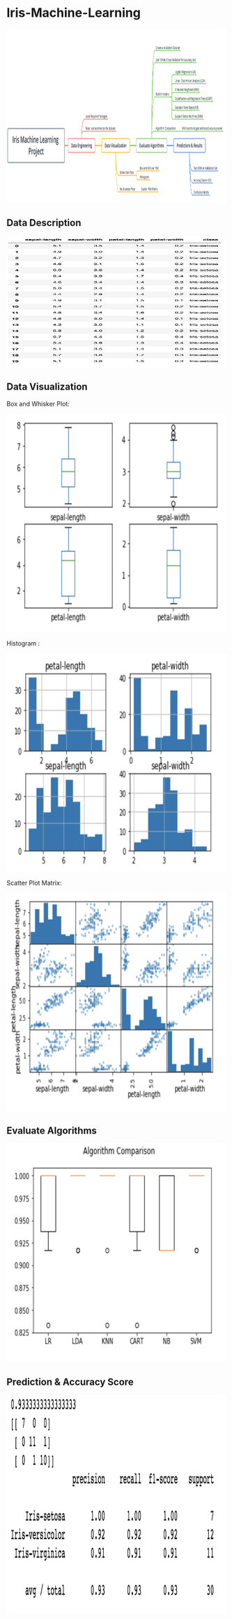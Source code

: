 # Iris-Machine-Learning


<img src="https://github.com/rliu49/Iris-Machine-Learning/blob/master/Imgs/framework.png" height="400" width="900">

## Data Description 
<img src="https://github.com/rliu49/Iris-Machine-Learning/blob/master/Imgs/datades.png" height="300" width="900">

## Data Visualization
Box and Whisker Plot:

<img src="https://github.com/rliu49/Iris-Machine-Learning/blob/master/Imgs/box%20and%20whisker%20plots.png" height="500" width="600">

Histogram :

<img src="https://github.com/rliu49/Iris-Machine-Learning/blob/master/Imgs/histogram.png" height="500" width="600">

Scatter Plot Matrix:

<img src="https://github.com/rliu49/Iris-Machine-Learning/blob/master/Imgs/scatter%20plot%20matrix.png" height="500" width="600">

## Evaluate Algorithms
<img src="https://github.com/rliu49/Iris-Machine-Learning/blob/master/Imgs/comparison.png" height="500" width="600">

## Prediction & Accuracy Score

<img src="https://github.com/rliu49/Iris-Machine-Learning/blob/master/Imgs/predication.png" height="500" width="800">
